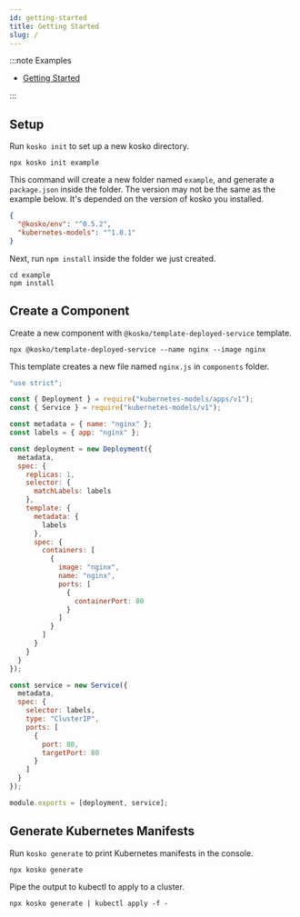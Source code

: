 ```yaml
---
id: getting-started
title: Getting Started
slug: /
---
```


:::note Examples

- [Getting Started](https://github.com/tommy351/kosko/tree/master/examples/getting-started)

:::

## Setup

Run `kosko init` to set up a new kosko directory.

```shell
npx kosko init example
```

This command will create a new folder named `example`, and generate a `package.json` inside the folder. The version may not be the same as the example below. It's depended on the version of kosko you installed.

```json title="package.json"
{
  "@kosko/env": "^0.5.2",
  "kubernetes-models": "^1.0.1"
}
```

Next, run `npm install` inside the folder we just created.

```shell
cd example
npm install
```

## Create a Component

Create a new component with `@kosko/template-deployed-service` template.

```shell
npx @kosko/template-deployed-service --name nginx --image nginx
```

This template creates a new file named `nginx.js` in `components` folder.

```js title="components/nginx.js"
"use strict";

const { Deployment } = require("kubernetes-models/apps/v1");
const { Service } = require("kubernetes-models/v1");

const metadata = { name: "nginx" };
const labels = { app: "nginx" };

const deployment = new Deployment({
  metadata,
  spec: {
    replicas: 1,
    selector: {
      matchLabels: labels
    },
    template: {
      metadata: {
        labels
      },
      spec: {
        containers: [
          {
            image: "nginx",
            name: "nginx",
            ports: [
              {
                containerPort: 80
              }
            ]
          }
        ]
      }
    }
  }
});

const service = new Service({
  metadata,
  spec: {
    selector: labels,
    type: "ClusterIP",
    ports: [
      {
        port: 80,
        targetPort: 80
      }
    ]
  }
});

module.exports = [deployment, service];
```

## Generate Kubernetes Manifests

Run `kosko generate` to print Kubernetes manifests in the console.

```shell
npx kosko generate
```

Pipe the output to kubectl to apply to a cluster.

```shell
npx kosko generate | kubectl apply -f -
```
